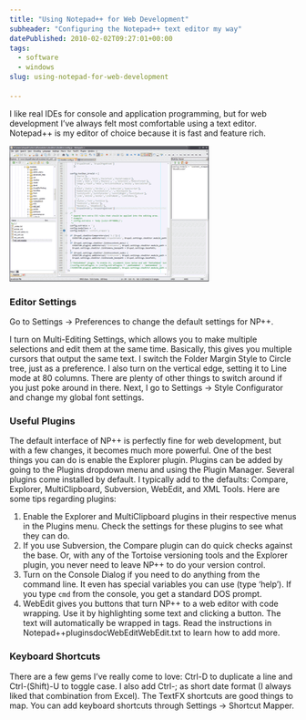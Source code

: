 ```yaml
---
title: "Using Notepad++ for Web Development"
subheader: "Configuring the Notepad++ text editor my way"
datePublished: 2010-02-02T09:27:01+00:00
tags:
  - software
  - windows
slug: using-notepad-for-web-development

---
```


I like real IDEs for console and application programming, but for web
development I’ve always felt most comfortable using a text editor. Notepad++ is
my editor of choice because it is fast and feature rich.

![Notepad++ screenshot](/assets/img/posts/npp-350x238.png "Notepad++ screenshot")

### Editor Settings

Go to Settings -> Preferences to change the default settings for NP++.

I turn on Multi-Editing Settings, which allows you to make multiple selections
and edit them at the same time. Basically, this gives you multiple cursors that
output the same text. I switch the Folder Margin Style to Circle tree, just as
a preference. I also turn on the vertical edge, setting it to Line mode at 80
columns. There are plenty of other things to switch around if you just poke
around in there. Next, I go to Settings -> Style Configurator and change my
global font settings.

### Useful Plugins

The default interface of NP++ is perfectly fine for web development, but with
a few changes, it becomes much more powerful. One of the best things you can do
is enable the Explorer plugin. Plugins can be added by going to the Plugins
dropdown menu and using the Plugin Manager. Several plugins come installed by
default. I typically add to the defaults: Compare, Explorer, MultiClipboard,
Subversion, WebEdit, and XML Tools. Here are some tips regarding plugins:

1. Enable the Explorer and MultiClipboard plugins in their respective menus in
   the Plugins menu. Check the settings for these plugins to see what they can do.
2. If you use Subversion, the Compare plugin can do quick checks against the
   base. Or, with any of the Tortoise versioning tools and the Explorer plugin,
   you never need to leave NP++ to do your version control.
3. Turn on the Console Dialog if you need to do anything from the command line.
   It even has special variables you can use (type ‘help’). If you type `cmd`
   from the console, you get a standard DOS prompt.
4. WebEdit gives you buttons that turn NP++ to a web editor with code wrapping.
   Use it by highlighting some text and clicking a button. The text will
   automatically be wrapped in tags. Read the instructions in
   Notepad++pluginsdocWebEditWebEdit.txt to learn how to add more.

### Keyboard Shortcuts

There are a few gems I’ve really come to love: Ctrl-D to duplicate a line and
Ctrl-(Shift)-U to toggle case. I also add Ctrl-; as short date format (I always
liked that combination from Excel). The TextFX shortcuts are good things to map.
You can add keyboard shortcuts through Settings -> Shortcut Mapper.

